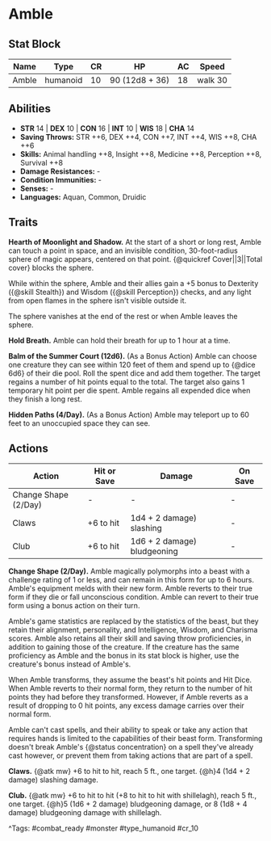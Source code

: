 # Amble

## Stat Block

| Name | Type | CR | HP | AC | Speed |
|------|------|----|----|----|-------|
| Amble | humanoid | 10 | 90 (12d8 + 36) | 18 | walk 30 |

## Abilities

- **STR** 14 | **DEX** 10 | **CON** 16 | **INT** 10 | **WIS** 18 | **CHA** 14
- **Saving Throws:** STR ++6, DEX ++4, CON ++7, INT ++4, WIS ++8, CHA ++6  
- **Skills:** Animal handling ++8, Insight ++8, Medicine ++8, Perception ++8, Survival ++8  
- **Damage Resistances:** -  
- **Condition Immunities:** -  
- **Senses:** -  
- **Languages:** Aquan, Common, Druidic

## Traits

**Hearth of Moonlight and Shadow.** At the start of a short or long rest, Amble can touch a point in space, and an invisible condition, 30-foot-radius sphere of magic appears, centered on that point. {@quickref Cover||3||Total cover} blocks the sphere.

While within the sphere, Amble and their allies gain a +5 bonus to Dexterity ({@skill Stealth}) and Wisdom ({@skill Perception}) checks, and any light from open flames in the sphere isn't visible outside it.

The sphere vanishes at the end of the rest or when Amble leaves the sphere.

**Hold Breath.** Amble can hold their breath for up to 1 hour at a time.

**Balm of the Summer Court (12d6).** (As a Bonus Action) Amble can choose one creature they can see within 120 feet of them and spend up to {@dice 6d6} of their die pool. Roll the spent dice and add them together. The target regains a number of hit points equal to the total. The target also gains 1 temporary hit point per die spent. Amble regains all expended dice when they finish a long rest.

**Hidden Paths (4/Day).** (As a Bonus Action) Amble may teleport up to 60 feet to an unoccupied space they can see.


## Actions

| Action | Hit or Save | Damage | On Save |
|--------|--------------|--------|----------|
| Change Shape (2/Day) | - | - | - |
| Claws | +6 to hit | 1d4 + 2 damage) slashing | - |
| Club | +6 to hit | 1d6 + 2 damage) bludgeoning | - |

**Change Shape (2/Day).** Amble magically polymorphs into a beast with a challenge rating of 1 or less, and can remain in this form for up to 6 hours. Amble's equipment melds with their new form. Amble reverts to their true form if they die or fall unconscious condition. Amble can revert to their true form using a bonus action on their turn.

Amble's game statistics are replaced by the statistics of the beast, but they retain their alignment, personality, and Intelligence, Wisdom, and Charisma scores. Amble also retains all their skill and saving throw proficiencies, in addition to gaining those of the creature. If the creature has the same proficiency as Amble and the bonus in its stat block is higher, use the creature's bonus instead of Amble's.

When Amble transforms, they assume the beast's hit points and Hit Dice. When Amble reverts to their normal form, they return to the number of hit points they had before they transformed. However, if Amble reverts as a result of dropping to 0 hit points, any excess damage carries over their normal form.

Amble can't cast spells, and their ability to speak or take any action that requires hands is limited to the capabilities of their beast form. Transforming doesn't break Amble's {@status concentration} on a spell they've already cast however, or prevent them from taking actions that are part of a spell.

**Claws.** {@atk mw} +6 to hit to hit, reach 5 ft., one target. {@h}4 (1d4 + 2 damage) slashing damage.

**Club.** {@atk mw} +6 to hit to hit (+8 to hit to hit with shillelagh), reach 5 ft., one target. {@h}5 (1d6 + 2 damage) bludgeoning damage, or 8 (1d8 + 4 damage) bludgeoning damage with shillelagh.


^Tags: #combat_ready #monster #type_humanoid #cr_10
